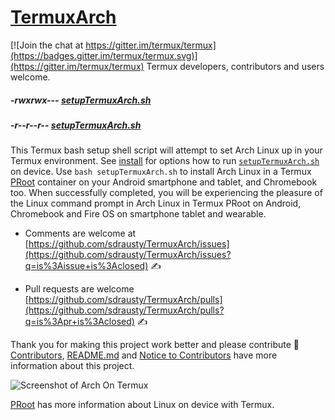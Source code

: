 # [TermuxArch](https://github.com/sdrausty/TermuxArch)
[![Join the chat at https://gitter.im/termux/termux](https://badges.gitter.im/termux/termux.svg)](https://gitter.im/termux/termux)  Termux developers, contributors and users welcome.   

##### -rwxrwx--- [setupTermuxArch.sh](https://sdrausty.github.io/TermuxArch/setupTermuxArch.sh) 
##### -r--r--r-- [setupTermuxArch.sh](https://raw.githubusercontent.com/sdrausty/TermuxArch/master/scripts/files/stable/setupTermuxArch.sh)

This Termux bash setup shell script will attempt to set Arch Linux up in your Termux environment.  See [install](docs/install) for options how to run [`setupTermuxArch.sh`](https://github.com/sdrausty/TermuxArch/blob/master/scripts/files/stable/setupTermuxArch.sh) on device.  Use `bash setupTermuxArch.sh` to install Arch Linux in a Termux [PRoot](docs/PRoot) container on your Android smartphone and tablet, and Chromebook too.  When successfully completed, you will be experiencing the pleasure of the Linux command prompt in Arch Linux in Termux PRoot on Android, Chromebook and Fire OS on smartphone tablet and wearable.

* Comments are welcome at [https://github.com/sdrausty/TermuxArch/issues](https://github.com/sdrausty/TermuxArch/issues?q=is%3Aissue+is%3Aclosed) ✍ 

* Pull requests are welcome [https://github.com/sdrausty/TermuxArch/pulls](https://github.com/sdrausty/TermuxArch/pulls?q=is%3Apr+is%3Aclosed) ✍ 

Thank you for making this project work better and please contribute 🔆  [Contributors](CONTRIBUTORS), [README.md](https://raw.githubusercontent.com/sdrausty/TermuxArch/master/README.md) and [Notice to Contributors](NOTICE) have more information about this project.

![Screenshot of Arch On Termux](docs/imgs/IMG_20171019_190414.jpg)

[PRoot](docs/PRoot) has more information about Linux on device with Termux.
